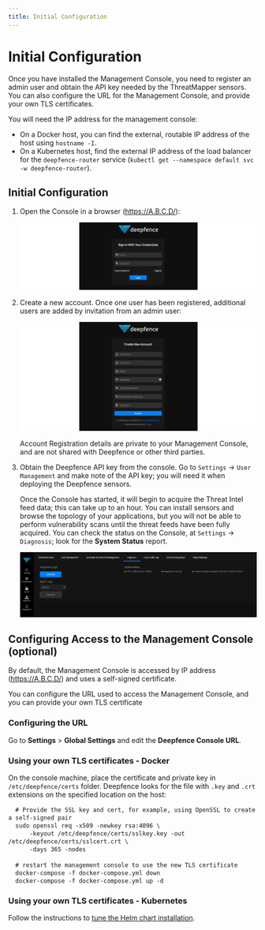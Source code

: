 ```yaml
---
title: Initial Configuration
---
```


# Initial Configuration

Once you have installed the Management Console, you need to register an admin user and obtain the API key needed by the ThreatMapper sensors.  You can also configure the URL for the Management Console, and provide your own TLS certificates.

You will need the IP address for the management console:

* On a Docker host, you can find the external, routable IP address of the host using `hostname -I`.
* On a Kubernetes host, find the external IP address of the load balancer for the `deepfence-router` service (`kubectl get --namespace default svc -w deepfence-router`).

## Initial Configuration

1. Open the Console in a browser (https://A.B.C.D/):
    
    ![Initial Login](../img/threatmapper-reg-1.png)

2. Create a new account. Once one user has been registered, additional users are added by invitation from an admin user:

    ![Account Registration](../img/threatmapper-reg-2.png)
    
    Account Registration details are private to your Management Console, and are not shared with Deepfence or other third parties.

3. Obtain the Deepfence API key from the console. Go to `Settings` -> `User Management` and make note of the API key; you will need it when deploying the Deepfence sensors. 

   Once the Console has started, it will begin to acquire the Threat Intel feed data; this can take up to an hour. You can install sensors and browse the topology of your applications, but you will not be able to perform vulnerability scans until the threat feeds have been fully acquired. You can check the status on the Console, at `Settings` -> `Diagnosis`; look for the **System Status** report.

   ![Diagnosis](../img/diagnosis-status.jpg)


## Configuring Access to the Management Console (optional)

By default, the Management Console is accessed by IP address (https://A.B.C.D/) and uses a self-signed certificate.

You can configure the URL used to access the Management Console, and you can provide your own TLS certificate

### Configuring the URL

Go to **Settings** > **Global Settings** and edit the **Deepfence Console URL**.

### Using your own TLS certificates - Docker

On the console machine, place the certificate and private key in `/etc/deepfence/certs` folder. Deepfence looks for the file with `.key` and `.crt` extensions on the specified location on the host:

```shell script 
  # Provide the SSL key and cert, for example, using OpenSSL to create a self-signed pair
  sudo openssl req -x509 -newkey rsa:4096 \
      -keyout /etc/deepfence/certs/sslkey.key -out /etc/deepfence/certs/sslcert.crt \
      -days 365 -nodes

  # restart the management console to use the new TLS certificate
  docker-compose -f docker-compose.yml down
  docker-compose -f docker-compose.yml up -d
```

### Using your own TLS certificates - Kubernetes

Follow the instructions to [tune the Helm chart installation](..//tree/master/deployment-scripts/helm-charts/deepfence-console#install-deepfence-console-helm-chart).
